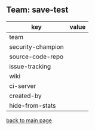 ## Team: save-test

| key | value | 
|-----|-------| 
| team |  |
| security-champion |  |
| source-code-repo |  |
| issue-tracking |  |
| wiki |  |
| ci-server |  |
| created-by |  |
| hide-from-stats |  |



[back to main page](../default.md)